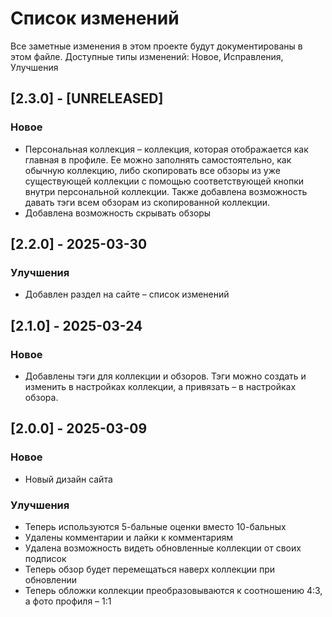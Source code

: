 # Список изменений
Все заметные изменения в этом проекте будут документированы в этом файле.
Доступные типы изменений: Новое, Исправления, Улучшения

## [2.3.0] - [UNRELEASED]

### Новое
- Персональная коллекция – коллекция, которая отображается как главная в профиле. Ее можно заполнять самостоятельно, как обычную коллекцию, либо скопировать все обзоры из уже существующей коллекции с помощью соответствующей кнопки внутри персональной коллекции. Также добавлена возможность давать тэги всем обзорам из скопированной коллекции.
- Добавлена возможность скрывать обзоры


## [2.2.0] - 2025-03-30

### Улучшения
- Добавлен раздел на сайте – список изменений


## [2.1.0] - 2025-03-24

### Новое
- Добавлены тэги для коллекции и обзоров. Тэги можно создать и изменить в настройках коллекции, а привязать – в настройках обзора.


## [2.0.0] - 2025-03-09

### Новое
- Новый дизайн сайта

### Улучшения
- Теперь используются 5-бальные оценки вместо 10-бальных
- Удалены комментарии и лайки к комментариям
- Удалена возможность видеть обновленные коллекции от своих подписок
- Теперь обзор будет перемещаться наверх коллекции при обновлении
- Теперь обложки коллекции преобразовываются к соотношению 4:3, а фото профиля – 1:1

